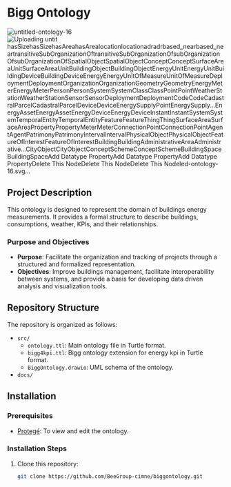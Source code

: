 # Bigg Ontology
![untitled-ontology-16](https://github.com/user-attachments/assets/44325818-300b-472d-bd1c-9f91e3df1aea)
![Uploading untit<!-- Created with WebVOWL (version 1.1.7), http://vowl.visualdataweb.org -->
<svg class="vowlGraph" width="1123.2" height="773" version="1.1" xmlns="http://www.w3.org/2000/svg"><g transform="translate(415.76735560536326,304.9454915136746)scale(0.27647862221500125)" style="opacity: 1;"><g class="linkContainer"><defs></defs><defs><marker id="marker0" viewBox="-14 -10 28 20" markerWidth="10" markerHeight="10" orient="auto"><path d="M0,0L -12,8L-12,-8L0,0" class="white" style="fill: rgb(255, 255, 255); stroke: rgb(0, 0, 0); stroke-width: 2; stroke-dasharray: 100;"></path></marker><marker id="marker10" viewBox="-14 -10 28 20" markerWidth="10" markerHeight="10" orient="auto"><path d="M0,0L -12,8L-12,-8L0,0" class="filled" style="fill: rgb(0, 0, 0); stroke: rgb(0, 0, 0); stroke-width: 2; stroke-dasharray: 100;"></path></marker><marker id="marker12" viewBox="-14 -10 28 20" markerWidth="10" markerHeight="10" orient="auto"><path d="M0,0L -12,8L-12,-8L0,0" class="filled" style="fill: rgb(0, 0, 0); stroke: rgb(0, 0, 0); stroke-width: 2; stroke-dasharray: 100;"></path></marker><marker id="marker19" viewBox="-14 -10 28 20" markerWidth="10" markerHeight="10" orient="auto"><path d="M0,0L -12,8L-12,-8L0,0" class="white" style="fill: rgb(255, 255, 255); stroke: rgb(0, 0, 0); stroke-width: 2; stroke-dasharray: 100;"></path></marker><marker id="marker21" viewBox="-14 -10 28 20" markerWidth="10" markerHeight="10" orient="auto"><path d="M0,0L -12,8L-12,-8L0,0" class="white" style="fill: rgb(255, 255, 255); stroke: rgb(0, 0, 0); stroke-width: 2; stroke-dasharray: 100;"></path></marker><marker id="marker26" viewBox="-14 -10 28 20" markerWidth="10" markerHeight="10" orient="auto"><path d="M0,0L -12,8L-12,-8L0,0" class="white" style="fill: rgb(255, 255, 255); stroke: rgb(0, 0, 0); stroke-width: 2; stroke-dasharray: 100;"></path></marker><marker id="marker35" viewBox="-14 -10 28 20" markerWidth="10" markerHeight="10" orient="auto"><path d="M0,0L -12,8L-12,-8L0,0" class="white" style="fill: rgb(255, 255, 255); stroke: rgb(0, 0, 0); stroke-width: 2; stroke-dasharray: 100;"></path></marker><marker id="marker36" viewBox="-14 -10 28 20" markerWidth="10" markerHeight="10" orient="auto"><path d="M0,0L -12,8L-12,-8L0,0" class="filled" style="fill: rgb(0, 0, 0); stroke: rgb(0, 0, 0); stroke-width: 2; stroke-dasharray: 100;"></path></marker><marker id="marker38" viewBox="-14 -10 28 20" markerWidth="10" markerHeight="10" orient="auto"><path d="M0,0L -12,8L-12,-8L0,0" class="white" style="fill: rgb(255, 255, 255); stroke: rgb(0, 0, 0); stroke-width: 2; stroke-dasharray: 100;"></path></marker><marker id="marker39" viewBox="-14 -10 28 20" markerWidth="10" markerHeight="10" orient="auto"><path d="M0,0L -12,8L-12,-8L0,0" class="white" style="fill: rgb(255, 255, 255); stroke: rgb(0, 0, 0); stroke-width: 2; stroke-dasharray: 100;"></path></marker><marker id="marker43" viewBox="-14 -10 28 20" markerWidth="10" markerHeight="10" orient="auto"><path d="M0,0L -12,8L-12,-8L0,0" class="white" style="fill: rgb(255, 255, 255); stroke: rgb(0, 0, 0); stroke-width: 2; stroke-dasharray: 100;"></path></marker><marker id="marker47" viewBox="-14 -10 28 20" markerWidth="10" markerHeight="10" orient="auto"><path d="M0,0L -12,8L-12,-8L0,0" class="white" style="fill: rgb(255, 255, 255); stroke: rgb(0, 0, 0); stroke-width: 2; stroke-dasharray: 100;"></path></marker><marker id="marker49" viewBox="-14 -10 28 20" markerWidth="10" markerHeight="10" orient="auto"><path d="M0,0L -12,8L-12,-8L0,0" class="white" style="fill: rgb(255, 255, 255); stroke: rgb(0, 0, 0); stroke-width: 2; stroke-dasharray: 100;"></path></marker><marker id="marker50" viewBox="-14 -10 28 20" markerWidth="10" markerHeight="10" orient="auto"><path d="M0,0L -12,8L-12,-8L0,0" class="white" style="fill: rgb(255, 255, 255); stroke: rgb(0, 0, 0); stroke-width: 2; stroke-dasharray: 100;"></path></marker><marker id="marker51" viewBox="-14 -10 28 20" markerWidth="10" markerHeight="10" orient="auto"><path d="M0,0L -12,8L-12,-8L0,0" class="filled" style="fill: rgb(0, 0, 0); stroke: rgb(0, 0, 0); stroke-width: 2; stroke-dasharray: 100;"></path></marker><marker id="marker55" viewBox="-14 -10 28 20" markerWidth="10" markerHeight="10" orient="auto"><path d="M0,0L -12,8L-12,-8L0,0" class="filled" style="fill: rgb(0, 0, 0); stroke: rgb(0, 0, 0); stroke-width: 2; stroke-dasharray: 100;"></path></marker><marker id="marker52" viewBox="-14 -10 28 20" markerWidth="10" markerHeight="10" orient="auto"><path d="M0,0L -12,8L-12,-8L0,0" class="filled" style="fill: rgb(0, 0, 0); stroke: rgb(0, 0, 0); stroke-width: 2; stroke-dasharray: 100;"></path></marker><marker id="marker59" viewBox="-14 -10 28 20" markerWidth="10" markerHeight="10" orient="auto"><path d="M0,0L -12,8L-12,-8L0,0" class="white" style="fill: rgb(255, 255, 255); stroke: rgb(0, 0, 0); stroke-width: 2; stroke-dasharray: 100;"></path></marker><marker id="marker60" viewBox="-14 -10 28 20" markerWidth="10" markerHeight="10" orient="auto"><path d="M0,0L -12,8L-12,-8L0,0" class="white" style="fill: rgb(255, 255, 255); stroke: rgb(0, 0, 0); stroke-width: 2; stroke-dasharray: 100;"></path></marker><marker id="marker61" viewBox="-14 -10 28 20" markerWidth="10" markerHeight="10" orient="auto"><path d="M0,0L -12,8L-12,-8L0,0" class="white" style="fill: rgb(255, 255, 255); stroke: rgb(0, 0, 0); stroke-width: 2; stroke-dasharray: 100;"></path></marker><marker id="marker62" viewBox="-14 -10 28 20" markerWidth="10" markerHeight="10" orient="auto"><path d="M0,0L -12,8L-12,-8L0,0" class="white" style="fill: rgb(255, 255, 255); stroke: rgb(0, 0, 0); stroke-width: 2; stroke-dasharray: 100;"></path></marker><marker id="marker63" viewBox="-14 -10 28 20" markerWidth="10" markerHeight="10" orient="auto"><path d="M0,0L -12,8L-12,-8L0,0" class="white" style="fill: rgb(255, 255, 255); stroke: rgb(0, 0, 0); stroke-width: 2; stroke-dasharray: 100;"></path></marker><marker id="marker66" viewBox="-14 -10 28 20" markerWidth="10" markerHeight="10" orient="auto"><path d="M0,0L -12,8L-12,-8L0,0" class="white" style="fill: rgb(255, 255, 255); stroke: rgb(0, 0, 0); stroke-width: 2; stroke-dasharray: 100;"></path></marker><marker id="marker67" viewBox="-14 -10 28 20" markerWidth="10" markerHeight="10" orient="auto"><path d="M0,0L -12,8L-12,-8L0,0" class="white" style="fill: rgb(255, 255, 255); stroke: rgb(0, 0, 0); stroke-width: 2; stroke-dasharray: 100;"></path></marker><marker id="marker68" viewBox="-14 -10 28 20" markerWidth="10" markerHeight="10" orient="auto"><path d="M0,0L -12,8L-12,-8L0,0" class="white" style="fill: rgb(255, 255, 255); stroke: rgb(0, 0, 0); stroke-width: 2; stroke-dasharray: 100;"></path></marker><marker id="marker69" viewBox="-14 -10 28 20" markerWidth="10" markerHeight="10" orient="auto"><path d="M0,0L -12,8L-12,-8L0,0" class="white" style="fill: rgb(255, 255, 255); stroke: rgb(0, 0, 0); stroke-width: 2; stroke-dasharray: 100;"></path></marker><marker id="marker70" viewBox="-14 -10 28 20" markerWidth="10" markerHeight="10" orient="auto"><path d="M0,0L -12,8L-12,-8L0,0" class="white" style="fill: rgb(255, 255, 255); stroke: rgb(0, 0, 0); stroke-width: 2; stroke-dasharray: 100;"></path></marker><marker id="marker71" viewBox="-14 -10 28 20" markerWidth="10" markerHeight="10" orient="auto"><path d="M0,0L -12,8L-12,-8L0,0" class="white" style="fill: rgb(255, 255, 255); stroke: rgb(0, 0, 0); stroke-width: 2; stroke-dasharray: 100;"></path></marker><marker id="marker72" viewBox="-14 -10 28 20" markerWidth="10" markerHeight="10" orient="auto"><path d="M0,0L -12,8L-12,-8L0,0" class="white" style="fill: rgb(255, 255, 255); stroke: rgb(0, 0, 0); stroke-width: 2; stroke-dasharray: 100;"></path></marker><marker id="marker73" viewBox="-14 -10 28 20" markerWidth="10" markerHeight="10" orient="auto"><path d="M0,0L -12,8L-12,-8L0,0" class="white" style="fill: rgb(255, 255, 255); stroke: rgb(0, 0, 0); stroke-width: 2; stroke-dasharray: 100;"></path></marker><marker id="marker74" viewBox="-14 -10 28 20" markerWidth="10" markerHeight="10" orient="auto"><path d="M0,0L -12,8L-12,-8L0,0" class="white" style="fill: rgb(255, 255, 255); stroke: rgb(0, 0, 0); stroke-width: 2; stroke-dasharray: 100;"></path></marker><marker id="marker75" viewBox="-14 -10 28 20" markerWidth="10" markerHeight="10" orient="auto"><path d="M0,0L -12,8L-12,-8L0,0" class="white" style="fill: rgb(255, 255, 255); stroke: rgb(0, 0, 0); stroke-width: 2; stroke-dasharray: 100;"></path></marker><marker id="marker77" viewBox="-14 -10 28 20" markerWidth="10" markerHeight="10" orient="auto"><path d="M0,0L -12,8L-12,-8L0,0" class="white" style="fill: rgb(255, 255, 255); stroke: rgb(0, 0, 0); stroke-width: 2; stroke-dasharray: 100;"></path></marker><marker id="marker78" viewBox="-14 -10 28 20" markerWidth="10" markerHeight="10" orient="auto"><path d="M0,0L -12,8L-12,-8L0,0" class="white" style="fill: rgb(255, 255, 255); stroke: rgb(0, 0, 0); stroke-width: 2; stroke-dasharray: 100;"></path></marker><marker id="marker79" viewBox="-14 -10 28 20" markerWidth="10" markerHeight="10" orient="auto"><path d="M0,0L -12,8L-12,-8L0,0" class="white" style="fill: rgb(255, 255, 255); stroke: rgb(0, 0, 0); stroke-width: 2; stroke-dasharray: 100;"></path></marker><marker id="marker37" viewBox="-14 -10 28 20" markerWidth="10" markerHeight="10" orient="auto"><path d="M0,0L -12,8L-12,-8L0,0" class="filled" style="fill: rgb(0, 0, 0); stroke: rgb(0, 0, 0); stroke-width: 2; stroke-dasharray: 100;"></path></marker><marker id="marker80" viewBox="-14 -10 28 20" markerWidth="10" markerHeight="10" orient="auto"><path d="M0,0L -12,8L-12,-8L0,0" class="white" style="fill: rgb(255, 255, 255); stroke: rgb(0, 0, 0); stroke-width: 2; stroke-dasharray: 100;"></path></marker><marker id="marker81" viewBox="-14 -10 28 20" markerWidth="10" markerHeight="10" orient="auto"><path d="M0,0L -12,8L-12,-8L0,0" class="white" style="fill: rgb(255, 255, 255); stroke: rgb(0, 0, 0); stroke-width: 2; stroke-dasharray: 100;"></path></marker><marker id="marker83" viewBox="-14 -10 28 20" markerWidth="10" markerHeight="10" orient="auto"><path d="M0,0L -12,8L-12,-8L0,0" class="white" style="fill: rgb(255, 255, 255); stroke: rgb(0, 0, 0); stroke-width: 2; stroke-dasharray: 100;"></path></marker><marker id="marker84" viewBox="-14 -10 28 20" markerWidth="10" markerHeight="10" orient="auto"><path d="M0,0L -12,8L-12,-8L0,0" class="white" style="fill: rgb(255, 255, 255); stroke: rgb(0, 0, 0); stroke-width: 2; stroke-dasharray: 100;"></path></marker><marker id="marker85" viewBox="-14 -10 28 20" markerWidth="10" markerHeight="10" orient="auto"><path d="M0,0L -12,8L-12,-8L0,0" class="white" style="fill: rgb(255, 255, 255); stroke: rgb(0, 0, 0); stroke-width: 2; stroke-dasharray: 100;"></path></marker><marker id="marker86" viewBox="-14 -10 28 20" markerWidth="10" markerHeight="10" orient="auto"><path d="M0,0L -12,8L-12,-8L0,0" class="white" style="fill: rgb(255, 255, 255); stroke: rgb(0, 0, 0); stroke-width: 2; stroke-dasharray: 100;"></path></marker><marker id="marker87" viewBox="-14 -10 28 20" markerWidth="10" markerHeight="10" orient="auto"><path d="M0,0L -12,8L-12,-8L0,0" class="white" style="fill: rgb(255, 255, 255); stroke: rgb(0, 0, 0); stroke-width: 2; stroke-dasharray: 100;"></path></marker><marker id="marker88" viewBox="-14 -10 28 20" markerWidth="10" markerHeight="10" orient="auto"><path d="M0,0L -12,8L-12,-8L0,0" class="white" style="fill: rgb(255, 255, 255); stroke: rgb(0, 0, 0); stroke-width: 2; stroke-dasharray: 100;"></path></marker><marker id="marker89" viewBox="-14 -10 28 20" markerWidth="10" markerHeight="10" orient="auto"><path d="M0,0L -12,8L-12,-8L0,0" class="white" style="fill: rgb(255, 255, 255); stroke: rgb(0, 0, 0); stroke-width: 2; stroke-dasharray: 100;"></path></marker><marker id="marker90" viewBox="-14 -10 28 20" markerWidth="10" markerHeight="10" orient="auto"><path d="M0,0L -12,8L-12,-8L0,0" class="white" style="fill: rgb(255, 255, 255); stroke: rgb(0, 0, 0); stroke-width: 2; stroke-dasharray: 100;"></path></marker><marker id="marker91" viewBox="-14 -10 28 20" markerWidth="10" markerHeight="10" orient="auto"><path d="M0,0L -12,8L-12,-8L0,0" class="white" style="fill: rgb(255, 255, 255); stroke: rgb(0, 0, 0); stroke-width: 2; stroke-dasharray: 100;"></path></marker></defs><g class="link" marker-end="url(#marker0)"><path class="link-path node1 node2 dotted" d="M129.95638923255163,665.7927970677263Q147.04848701715466,561.232743250811,151.3215114633054,535.0927297965823Q155.59453590945614,508.9527163423535,172.68663369405914,404.3926625254383" style="fill: none; stroke: rgb(0, 0, 0); stroke-width: 2; stroke-dasharray: 3;"></path></g><g class="link" marker-end="url(#marker10)"><path class="link-path node11 normal" d="M-10.332135795439555,1541.0973322607888Q39.07897554147612,1660.7986221445958,25.94658338799919,1665.8069256022957Q12.81419123452226,1670.8152290599955,-30.03072402565495,1548.6097874473385" style="fill: none; stroke: rgb(0, 0, 0); stroke-width: 2;"></path></g><g class="link" marker-end="url(#marker12)"><path class="link-path node11 normal" d="M-0.22409527572197518,1520.0429663872787Q120.21000952826432,1568.1060939811018,114.6486300622379,1581.013994105908Q109.08725059621148,1593.9218942307143,-8.5661644747616,1539.404816574488" style="fill: none; stroke: rgb(0, 0, 0); stroke-width: 2;"></path></g><g class="link" marker-end="url(#marker19)"><path class="link-path node20 node2 dotted" d="M-77.72578609861746,195.82602736565138Q8.328571747577161,248.4736525477276,29.84216120912582,261.63555884324666Q51.35575067067448,274.7974651387657,137.41010851686912,327.44509032084187" style="fill: none; stroke: rgb(0, 0, 0); stroke-width: 2; stroke-dasharray: 3;"></path></g><g class="link" marker-end="url(#marker21)"><path class="link-path node22 node23 dotted" d="M1629.2939306462426,1016.2662562480646Q1537.8296209308241,957.286279144176,1514.9635435019695,942.5412848682038Q1492.097466073115,927.7962905922316,1400.6331563576962,868.816313488343" style="fill: none; stroke: rgb(0, 0, 0); stroke-width: 2; stroke-dasharray: 3;"></path></g><g class="link" marker-end="url(#marker26)"><path class="link-path node27 node28 dotted" d="M634.2618957539081,281.3909346730058Q705.1848668175675,190.62383944061497,722.9156095834824,167.93206563251726Q740.6463523493973,145.24029182441956,811.5693234130567,54.47319659202874" style="fill: none; stroke: rgb(0, 0, 0); stroke-width: 2; stroke-dasharray: 3;"></path></g><g class="link" marker-end="url(#marker35)"><path class="link-path node22 node6 dotted" d="M1638.8367743932615,1005.2931875830674Q1575.0876639491432,931.4162291340102,1559.1503863381138,912.946989521746Q1543.2131087270843,894.4777499094818,1479.463998282966,820.6007914604247" style="fill: none; stroke: rgb(0, 0, 0); stroke-width: 2; stroke-dasharray: 3;"></path></g><g class="link" marker-end="url(#marker38)"><path class="link-path node29 node23 dotted" d="M1108.0167567220185,1038.2132150483187Q1191.902814432491,972.0341771656732,1212.874328860109,955.4894176950118Q1233.8458432877271,938.9446582243503,1317.7319009981995,872.7656203417046" style="fill: none; stroke: rgb(0, 0, 0); stroke-width: 2; stroke-dasharray: 3;"></path></g><g class="link" marker-end="url(#marker39)"><path class="link-path node40 node23 dotted" d="M1269.64784613499,506.6702297681851Q1299.7004795359396,620.7462166004549,1307.213637886177,649.2652133085223Q1314.7267962364142,677.7842100165898,1344.7794296373636,791.8601968488595" style="fill: none; stroke: rgb(0, 0, 0); stroke-width: 2; stroke-dasharray: 3;"></path></g><g class="link" marker-end="url(#marker43)"><path class="link-path node44 node45 dotted" d="M520.8757628544716,-563.4280138200074Q431.1111268671953,-536.7825939671618,408.66996787037624,-530.1212390039503Q386.22880887355717,-523.4598840407389,296.46417288628083,-496.8144641878933" style="fill: none; stroke: rgb(0, 0, 0); stroke-width: 2; stroke-dasharray: 3;"></path></g><g class="link" marker-end="url(#marker47)"><path class="link-path node48 node7 dotted" d="M1870.1257466274983,-38.076195345387916Q1887.2575672688222,57.47196916837652,1891.540522429153,81.35901029681763Q1895.823477589484,105.24605142525874,1912.9552982308078,200.79421593902316" style="fill: none; stroke: rgb(0, 0, 0); stroke-width: 2; stroke-dasharray: 3;"></path></g><g class="link" marker-end="url(#marker49)"><path class="link-path node29 node6 dotted" d="M1108.560238130528,1038.9145732093803Q1227.3609849831084,948.4990125207192,1257.0611716962535,925.895122348554Q1286.7613584093986,903.2912321763887,1405.562105261979,812.8756714877277" style="fill: none; stroke: rgb(0, 0, 0); stroke-width: 2; stroke-dasharray: 3;"></path></g><g class="link" marker-end="url(#marker50)"><path class="link-path node40 node6 dotted" d="M1282.3649561788513,501.3986003565538Q1337.5933758136273,596.0164544409624,1351.4004807223212,619.6709179620646Q1365.207585631015,643.3253814831667,1420.436005265791,737.9432355675752" style="fill: none; stroke: rgb(0, 0, 0); stroke-width: 2; stroke-dasharray: 3;"></path></g><g class="link" marker-end="url(#marker51)"><path class="link-path node11 normal" d="M-36.19152769561042,1489.2166725687377Q-19.438559739548275,1361.429929574119,-5.55780731259376,1363.6361796185852Q8.322945114360756,1365.8424296630515,-15.370399055178643,1492.5260476354372" style="fill: none; stroke: rgb(0, 0, 0); stroke-width: 2;"></path></g><g class="link" marker-end="url(#marker55)"><path class="link-path node11 normal" d="M-38.98796454707061,1547.2910986613567Q-114.49393991902006,1651.0038152193308,-125.62578339934106,1642.423320599162Q-136.75762687966204,1633.8428259789932,-55.685729767552104,1534.4203567311035" style="fill: none; stroke: rgb(0, 0, 0); stroke-width: 2;"></path></g><g class="link" marker-end="url(#marker52)"><path class="link-path node11 normal" d="M-58.75706663990991,1527.7707144321848Q-188.1897662716187,1524.9759938629286,-187.50509500006982,1510.9376872539735Q-186.82042372852092,1496.8993806450185,-57.730059732586554,1506.7132545187524" style="fill: none; stroke: rgb(0, 0, 0); stroke-width: 2;"></path></g><g class="link" marker-end="url(#marker59)"><path class="link-path node46 node25 dotted" d="M1167.4918907529968,-563.2609891047863Q1075.902513803753,-584.1556732178796,1053.005169566442,-589.3793442461529Q1030.107825329131,-594.6030152744262,938.5184483798868,-615.4976993875194" style="fill: none; stroke: rgb(0, 0, 0); stroke-width: 2; stroke-dasharray: 3;"></path></g><g class="link" marker-end="url(#marker60)"><path class="link-path node24 node25 dotted" d="M987.1693843755462,-898.809215885212Q954.7589103128843,-809.2056036636742,946.6562917972187,-786.8047006082897Q938.5536732815532,-764.4037975529053,906.1431992188913,-674.8001853313674" style="fill: none; stroke: rgb(0, 0, 0); stroke-width: 2; stroke-dasharray: 3;"></path></g><g class="link" marker-end="url(#marker61)"><path class="link-path node58 node57 dotted" d="M1518.2492198606446,-639.1190290911372Q1547.3612539190617,-550.2112153965171,1554.6392624336659,-527.9842619728621Q1561.91727094827,-505.7573085492071,1591.029305006687,-416.849494854587" style="fill: none; stroke: rgb(0, 0, 0); stroke-width: 2; stroke-dasharray: 3;"></path></g><g class="link" marker-end="url(#marker62)"><path class="link-path node27 node30 dotted" d="M619.7670386730605,369.69414664059485Q665.4596790194643,499.74004157035336,676.8828391060651,532.251515302793Q688.305999192666,564.7629890352326,733.9986395390698,694.8088839649911" style="fill: none; stroke: rgb(0, 0, 0); stroke-width: 2; stroke-dasharray: 3;"></path></g><g class="link" marker-end="url(#marker63)"><path class="link-path node42 node41 dotted" d="M344.41996767408386,160.91978028899373Q377.818252459298,272.05001633509687,386.1678236556015,299.83257534662266Q394.51739485190507,327.61513435814845,427.9156796371191,438.7453704042515" style="fill: none; stroke: rgb(0, 0, 0); stroke-width: 2; stroke-dasharray: 3;"></path></g><g class="link" marker-end="url(#marker66)"><path class="link-path node54 node53 dotted" d="M-629.7526361405033,-282.3189981637182Q-542.7598926570055,-246.09707788967373,-521.011706786131,-237.0415978211626Q-499.2635209152565,-227.9861177526515,-412.2707774317586,-191.76419747860697" style="fill: none; stroke: rgb(0, 0, 0); stroke-width: 2; stroke-dasharray: 3;"></path></g><g class="link" marker-end="url(#marker67)"><path class="link-path node41 node30 dotted" d="M481.87286028089784,520.1172421388555Q573.7741711080502,596.2284869546911,596.7494988148383,615.25629815865Q619.7248265216264,634.2841093626089,711.6261373487787,710.3953541784444" style="fill: none; stroke: rgb(0, 0, 0); stroke-width: 2; stroke-dasharray: 3;"></path></g><g class="link" marker-end="url(#marker68)"><path class="link-path node32 node29 dotted" d="M1068.007037843557,1404.2003506582757Q1067.9968126357498,1290.840734899307,1067.994256333798,1262.5008309595648Q1067.991700031846,1234.1609270198226,1067.9814748240387,1120.801311260854" style="fill: none; stroke: rgb(0, 0, 0); stroke-width: 2; stroke-dasharray: 3;"></path></g><g class="link" marker-end="url(#marker69)"><path class="link-path node34 node29 dotted" d="M1248.5427674524738,1343.1119540608352Q1187.5614362670126,1250.8085486707396,1172.3161034706472,1227.7326973232157Q1157.070770674282,1204.6568459756918,1096.0894394888205,1112.353440585596" style="fill: none; stroke: rgb(0, 0, 0); stroke-width: 2; stroke-dasharray: 3;"></path></g><g class="link" marker-end="url(#marker70)"><path class="link-path node33 node29 dotted" d="M786.9889069628238,1244.515746893313Q882.0599517132671,1185.401885002272,905.8277129008779,1170.6234195295115Q929.5954740884888,1155.844954056751,1024.6665188389322,1096.7310921657097" style="fill: none; stroke: rgb(0, 0, 0); stroke-width: 2; stroke-dasharray: 3;"></path></g><g class="link" marker-end="url(#marker71)"><path class="link-path node7 node5 dotted" d="M1900.8161735390727,297.4060071874766Q1858.7619635981696,389.7353593755514,1848.2484111129438,412.8176974225702Q1837.734858627718,435.90003546958894,1795.680648686815,528.2293876576639" style="fill: none; stroke: rgb(0, 0, 0); stroke-width: 2; stroke-dasharray: 3;"></path></g><g class="link" marker-end="url(#marker72)"><path class="link-path node9 node8 dotted" d="M554.1983296002809,-1002.0942830666966Q460.3888864858094,-996.2690528297362,436.93652570719155,-994.8127452704962Q413.4841649285737,-993.3564377112561,319.6747218141023,-987.5312074742959" style="fill: none; stroke: rgb(0, 0, 0); stroke-width: 2; stroke-dasharray: 3;"></path></g><g class="link" marker-end="url(#marker73)"><path class="link-path node14 node13 dotted" d="M-560.7596660010287,1110.5005818293862Q-515.9797311219131,1026.5955625095917,-504.78474740213426,1005.6193076796429Q-493.58976368235534,984.6430528496943,-448.8098288032398,900.7380335298996" style="fill: none; stroke: rgb(0, 0, 0); stroke-width: 2; stroke-dasharray: 3;"></path></g><g class="link" marker-end="url(#marker74)"><path class="link-path node15 node13 dotted" d="M-708.3662906141105,794.8580795932064Q-614.8840081558479,814.9301936326041,-591.5134375412823,819.9482221424535Q-568.1428669267167,824.9662506523028,-474.6605844684541,845.0383646917006" style="fill: none; stroke: rgb(0, 0, 0); stroke-width: 2; stroke-dasharray: 3;"></path></g><g class="link" marker-end="url(#marker75)"><path class="link-path node17 node16 dotted" d="M-359.12388344844317,-590.1693470661675Q-269.66958147333924,-557.3520209803482,-247.30600597956322,-549.1476894588934Q-224.94243048578724,-540.9433579374386,-135.48812851068328,-508.1260318516194" style="fill: none; stroke: rgb(0, 0, 0); stroke-width: 2; stroke-dasharray: 3;"></path></g><g class="link" marker-end="url(#marker77)"><path class="link-path node18 node16 dotted" d="M-57.80870513770669,-778.6601561713011Q-67.6297136062903,-683.7121638001282,-70.0849657234362,-659.975165707335Q-72.5402178405821,-636.2381676145418,-82.36122630916572,-541.2901752433689" style="fill: none; stroke: rgb(0, 0, 0); stroke-width: 2; stroke-dasharray: 3;"></path></g><g class="link" marker-end="url(#marker78)"><path class="link-path node30 node29 dotted" d="M786.4139944515676,779.5324954654329Q884.8354294052467,880.99712526177,909.4407881436665,906.3632827108542Q934.0461468820863,931.7294401599383,1032.4675818357653,1033.1940699562754" style="fill: none; stroke: rgb(0, 0, 0); stroke-width: 2; stroke-dasharray: 3;"></path></g><g class="link" marker-end="url(#marker79)"><path class="link-path node31 node29 dotted" d="M903.3382560508204,1363.949017082758Q959.2300693338973,1264.0912267904273,973.2030226546665,1239.1267792173446Q987.1759759754357,1214.162331644262,1043.0677892585127,1114.304541351931" style="fill: none; stroke: rgb(0, 0, 0); stroke-width: 2; stroke-dasharray: 3;"></path></g><g class="link" marker-end="url(#marker80)"><path class="link-path node6 node5 dotted" d="M1489.2689790479058,754.760953726214Q1586.1282802695475,693.6044510228128,1610.343105574958,678.3153253469625Q1634.5579308803683,663.0261996711122,1731.41723210201,601.869696967711" style="fill: none; stroke: rgb(0, 0, 0); stroke-width: 2; stroke-dasharray: 3;"></path></g><g class="link" marker-end="url(#marker81)"><path class="link-path node82 node4 dotted" d="M-852.3896211940717,269.1705326980749Q-776.1830597942717,325.473400529477,-757.1314194443218,339.5491174873275Q-738.0797790943718,353.62483444517807,-661.8732176945718,409.92770227658013" style="fill: none; stroke: rgb(0, 0, 0); stroke-width: 2; stroke-dasharray: 3;"></path></g><g class="link" marker-end="url(#marker83)"><path class="link-path node3 node4 dotted" d="M-556.2577637085923,159.4953238651093Q-577.521908233854,251.9100357391208,-582.8379443651694,275.01371370762365Q-588.1539804964848,298.11739167612654,-609.4181250217465,390.532103550138" style="fill: none; stroke: rgb(0, 0, 0); stroke-width: 2; stroke-dasharray: 3;"></path></g><g class="link" marker-end="url(#marker84)"><path class="link-path node40 node76 dotted" d="M1249.4247798596375,406.86808524224386Q1233.4885173829734,295.601142277731,1229.5044517638073,267.7844065366028Q1225.5203861446412,239.96767079547456,1209.584123667977,128.70072783096177" style="fill: none; stroke: rgb(0, 0, 0); stroke-width: 2; stroke-dasharray: 3;"></path></g><g class="link" marker-end="url(#marker85)"><path class="link-path node64 node65 dotted" d="M538.8827231402635,741.4032316687933Q653.0267171924049,676.7879340272187,681.5627157054403,660.6341096168251Q710.0987142184756,644.4802852064314,824.242708270617,579.8649875648568" style="fill: none; stroke: rgb(0, 0, 0); stroke-width: 2; stroke-dasharray: 3;"></path></g><g class="link" marker-end="url(#marker86)"><path class="link-path node64 node1 dotted" d="M443.96042924204244,759.6938118643725Q335.283814930696,744.9996094360406,308.1146613528594,741.3260588289577Q280.9455077750228,737.6525082218748,172.26889346367636,722.9583057935429" style="fill: none; stroke: rgb(0, 0, 0); stroke-width: 2; stroke-dasharray: 3;"></path></g><g class="link" marker-end="url(#marker87)"><path class="link-path node28 node76 dotted" d="M893.1819861174442,23.218365722243043Q996.765858672655,41.64457914072119,1022.6618268114577,46.25113249534073Q1048.5577949502604,50.85768584996026,1152.141667505471,69.2838992684384" style="fill: none; stroke: rgb(0, 0, 0); stroke-width: 2; stroke-dasharray: 3;"></path></g><g class="link" marker-end="url(#marker88)"><path class="link-path node42 node27 dotted" d="M370.2075298393518,143.1179179337384Q447.0824371253331,202.08581757936017,466.3011639468284,216.8277924907656Q485.5198907683237,231.56976740217104,562.3947980543049,290.53766704779275" style="fill: none; stroke: rgb(0, 0, 0); stroke-width: 2; stroke-dasharray: 3;"></path></g><g class="link" marker-end="url(#marker89)"><path class="link-path node65 node27 dotted" d="M830.2878128413051,521.10652962268Q754.6519102781493,454.74876129965236,735.7429346373603,438.15931921889546Q716.8339589965714,421.56987713813857,641.1980564334156,355.212108815111" style="fill: none; stroke: rgb(0, 0, 0); stroke-width: 2; stroke-dasharray: 3;"></path></g><g class="link" marker-end="url(#marker90)"><path class="link-path node65 node40 dotted" d="M918.0907318543955,542.3259205091343Q1033.7303005317026,513.3026898942007,1062.6401927010295,506.0468822404673Q1091.5500848703564,498.7910745867339,1207.1896535476635,469.76784397180035" style="fill: none; stroke: rgb(0, 0, 0); stroke-width: 2; stroke-dasharray: 3;"></path></g><g class="link" marker-end="url(#marker91)"><path class="link-path node2 node27 dotted" d="M231.76378267187926,350.1461252055886Q359.8628426549269,340.2846154553271,391.88760765068884,337.81923801776173Q423.91237264645076,335.35386058019634,552.0114326294984,325.4923508299349" style="fill: none; stroke: rgb(0, 0, 0); stroke-width: 2; stroke-dasharray: 3;"></path></g><g class="link" marker-end="url(#marker37)"><path class="link-path node11 normal" d="M-56.3770414583708,1503.9735548502435Q-142.70175667783772,1407.3592898374843,-131.9708342547058,1398.2823888715247Q-121.23991183157388,1389.2054879055652,-40.28065782367291,1490.3582034013043" style="fill: none; stroke: rgb(0, 0, 0); stroke-width: 2;"></path></g><g class="link" marker-end="url(#marker36)"><path class="link-path node11 normal" d="M-8.759328543852572,1497.6165863935837Q107.25504474354427,1442.5134732021543,112.93551628999006,1455.3694084153983Q118.61598783643585,1468.2253436286423,-0.23862122418388765,1516.9004892134499" style="fill: none; stroke: rgb(0, 0, 0); stroke-width: 2;"></path></g></g><g class="cardinalityContainer"></g><g class="labelContainer"><g class="labelGroup" transform="translate(25.94658338799919,1665.8069256022957)"><g class="label" id="10"><rect class="objectproperty property object" x="-31.5" y="-14" width="63" height="28" style="fill: rgb(170, 204, 255);"><title>hasSize</title></rect><text class="text" text-anchor="middle" style="fill: rgb(0, 0, 0); font-family: Helvetica, Arial, sans-serif; font-size: 12px; pointer-events: none;" y="-6.791720390319824px"><tspan class="text" x="0" dy="12px" style="font-family: Helvetica, Arial, sans-serif; font-size: 12px; pointer-events: none;">hasSize</tspan></text></g></g><g class="labelGroup" transform="translate(114.6486300622379,1581.013994105908)"><g class="label" id="12"><rect class="objectproperty property object" x="-32.5" y="-14" width="65" height="28" style="fill: rgb(170, 204, 255);"><title>hasArea</title></rect><text class="text" text-anchor="middle" style="fill: rgb(0, 0, 0); font-family: Helvetica, Arial, sans-serif; font-size: 12px; pointer-events: none;" y="-6.791720390319824px"><tspan class="text" x="0" dy="12px" style="font-family: Helvetica, Arial, sans-serif; font-size: 12px; pointer-events: none;">hasArea</tspan></text></g></g><g class="labelGroup" transform="translate(-5.55780731259376,1363.6361796185852)"><g class="label" id="51"><rect class="objectproperty property object" x="-30.5" y="-14" width="61" height="28" style="fill: rgb(170, 204, 255);"><title>location</title></rect><text class="text" text-anchor="middle" style="fill: rgb(0, 0, 0); font-family: Helvetica, Arial, sans-serif; font-size: 12px; pointer-events: none;" y="-6.791720390319824px"><tspan class="text" x="0" dy="12px" style="font-family: Helvetica, Arial, sans-serif; font-size: 12px; pointer-events: none;">location</tspan></text></g></g><g class="labelGroup" transform="translate(-125.62578339934106,1642.423320599162)"><g class="label" id="55"><rect class="objectproperty property object" x="-18.5" y="-14" width="37" height="28" style="fill: rgb(170, 204, 255);"><title>adr</title></rect><text class="text" text-anchor="middle" style="fill: rgb(0, 0, 0); font-family: Helvetica, Arial, sans-serif; font-size: 12px; pointer-events: none;" y="-6.791720390319824px"><tspan class="text" x="0" dy="12px" style="font-family: Helvetica, Arial, sans-serif; font-size: 12px; pointer-events: none;">adr</tspan></text></g></g><g class="labelGroup" transform="translate(-187.50509500006982,1510.9376872539735)"><g class="label" id="52"><rect class="objectproperty property object" x="-41.5" y="-14" width="83" height="28" style="fill: rgb(170, 204, 255);"><title>based_near</title></rect><text class="text" text-anchor="middle" style="fill: rgb(0, 0, 0); font-family: Helvetica, Arial, sans-serif; font-size: 12px; pointer-events: none;" y="-6.791720390319824px"><tspan class="text" x="0" dy="12px" style="font-family: Helvetica, Arial, sans-serif; font-size: 12px; pointer-events: none;">based_near</tspan></text></g></g><g class="labelGroup" transform="translate(-131.9708342547058,1398.2823888715247)"><g class="label" id="37"><rect class="objectproperty property object" x="-85" y="-14" width="170" height="28" style="fill: rgb(170, 204, 255);"><title>transitiveSubOrganizationOf</title></rect><text class="text" text-anchor="middle" style="fill: rgb(0, 0, 0); font-family: Helvetica, Arial, sans-serif; font-size: 12px; pointer-events: none;" y="-6.825064182281494px"><tspan class="text" x="0" dy="12px" style="font-family: Helvetica, Arial, sans-serif; font-size: 12px; pointer-events: none;">transitiveSubOrganizationOf</tspan></text></g></g><g class="labelGroup" transform="translate(112.93551628999006,1455.3694084153983)"><g class="label" id="36"><rect class="objectproperty property object" x="-60" y="-14" width="120" height="28" style="fill: rgb(170, 204, 255);"><title>subOrganizationOf</title></rect><text class="text" text-anchor="middle" style="fill: rgb(0, 0, 0); font-family: Helvetica, Arial, sans-serif; font-size: 12px; pointer-events: none;" y="-6.825064182281494px"><tspan class="text" x="0" dy="12px" style="font-family: Helvetica, Arial, sans-serif; font-size: 12px; pointer-events: none;">subOrganizationOf</tspan></text></g></g></g><g class="nodeContainer"><g class="node" id="5" transform="translate(1774.5407423047748,574.6417174651469)"><circle class="class" r="50" style="fill: rgb(170, 204, 255); stroke: rgb(0, 0, 0); stroke-width: 2;"><title>SpatialObject</title></circle><text class="text" text-anchor="middle" style="fill: rgb(0, 0, 0); font-family: Helvetica, Arial, sans-serif; font-size: 12px; pointer-events: none;" y="-6.791720390319824px"><tspan class="text" x="0" dy="12px" style="font-family: Helvetica, Arial, sans-serif; font-size: 12px; pointer-events: none;">SpatialObject</tspan></text></g><g class="node" id="8" transform="translate(268.77276547090236,-984.3703784003079)"><circle class="class" r="50" style="fill: rgb(170, 204, 255); stroke: rgb(0, 0, 0); stroke-width: 2;"><title>Concept</title></circle><text class="text" text-anchor="middle" style="fill: rgb(0, 0, 0); font-family: Helvetica, Arial, sans-serif; font-size: 12px; pointer-events: none;" y="-6.791720390319824px"><tspan class="text" x="0" dy="12px" style="font-family: Helvetica, Arial, sans-serif; font-size: 12px; pointer-events: none;">Concept</tspan></text></g><g class="node" id="24" transform="translate(1004.5166354476712,-946.7682909413539)"><circle class="class" r="50" style="fill: rgb(170, 204, 255); stroke: rgb(0, 0, 0); stroke-width: 2;"><title>SurfaceAreaUnit</title></circle><text class="text" text-anchor="middle" style="fill: rgb(0, 0, 0); font-family: Helvetica, Arial, sans-serif; font-size: 12px; pointer-events: none;" y="-6.791720390319824px"><tspan class="text" x="0" dy="12px" style="font-family: Helvetica, Arial, sans-serif; font-size: 12px; pointer-events: none;">SurfaceAreaUnit</tspan></text></g><g class="node" id="41" transform="translate(442.5942958897092,487.5873423639216)"><circle class="class" r="50" style="fill: rgb(170, 204, 255); stroke: rgb(0, 0, 0); stroke-width: 2;"><title>BuildingObject</title></circle><text class="text" text-anchor="middle" style="fill: rgb(0, 0, 0); font-family: Helvetica, Arial, sans-serif; font-size: 12px; pointer-events: none;" y="-6.825064182281494px"><tspan class="text" x="0" dy="12px" style="font-family: Helvetica, Arial, sans-serif; font-size: 12px; pointer-events: none;">BuildingObject</tspan></text></g><g class="node" id="46" transform="translate(1217.2143909861175,-551.9175782170803)"><circle class="class" r="50" style="fill: rgb(170, 204, 255); stroke: rgb(0, 0, 0); stroke-width: 2;"><title>EnergyUnit</title></circle><text class="text" text-anchor="middle" style="fill: rgb(0, 0, 0); font-family: Helvetica, Arial, sans-serif; font-size: 12px; pointer-events: none;" y="-6.825064182281494px"><tspan class="text" x="0" dy="12px" style="font-family: Helvetica, Arial, sans-serif; font-size: 12px; pointer-events: none;">EnergyUnit</tspan></text></g><g class="node" id="42" transform="translate(329.7413514214938,112.07780832932366)"><circle class="class" r="50" style="fill: rgb(170, 204, 255); stroke: rgb(0, 0, 0); stroke-width: 2;"><title>BuildingDevice</title></circle><text class="text" text-anchor="middle" style="fill: rgb(0, 0, 0); font-family: Helvetica, Arial, sans-serif; font-size: 12px; pointer-events: none;" y="-6.825064182281494px"><tspan class="text" x="0" dy="12px" style="font-family: Helvetica, Arial, sans-serif; font-size: 12px; pointer-events: none;">BuildingDevice</tspan></text></g><g class="node" id="15" transform="translate(-758.2298167741669,784.1515974965803)"><circle class="class" r="50" style="fill: rgb(170, 204, 255); stroke: rgb(0, 0, 0); stroke-width: 2;"><title>Energy</title></circle><text class="text" text-anchor="middle" style="fill: rgb(0, 0, 0); font-family: Helvetica, Arial, sans-serif; font-size: 12px; pointer-events: none;" y="-6.825064182281494px"><tspan class="text" x="0" dy="12px" style="font-family: Helvetica, Arial, sans-serif; font-size: 12px; pointer-events: none;">Energy</tspan></text></g><g class="node" id="25" transform="translate(888.7959481467662,-626.8411102752254)"><circle class="class" r="50" style="fill: rgb(170, 204, 255); stroke: rgb(0, 0, 0); stroke-width: 2;"><title>UnitOfMeasure</title></circle><text class="text" text-anchor="middle" style="fill: rgb(0, 0, 0); font-family: Helvetica, Arial, sans-serif; font-size: 12px; pointer-events: none;" y="-6.791720390319824px"><tspan class="text" x="0" dy="12px" style="font-family: Helvetica, Arial, sans-serif; font-size: 12px; pointer-events: none;">UnitOfMeasure</tspan></text></g><g class="node" id="57" transform="translate(1606.899649225386,-368.3816480447687)"><circle class="class" r="50" style="fill: rgb(170, 204, 255); stroke: rgb(0, 0, 0); stroke-width: 2;"><title>Deployment</title></circle><text class="text" text-anchor="middle" style="fill: rgb(0, 0, 0); font-family: Helvetica, Arial, sans-serif; font-size: 12px; pointer-events: none;" y="-6.791720390319824px"><tspan class="text" x="0" dy="12px" style="font-family: Helvetica, Arial, sans-serif; font-size: 12px; pointer-events: none;">Deployment</tspan></text></g><g class="node" id="17" transform="translate(-407.00356205097387,-607.7345506493419)"><circle class="class" r="50" style="fill: rgb(170, 204, 255); stroke: rgb(0, 0, 0); stroke-width: 2;"><title>Organization</title></circle><text class="text" text-anchor="middle" style="fill: rgb(0, 0, 0); font-family: Helvetica, Arial, sans-serif; font-size: 12px; pointer-events: none;" y="-6.825064182281494px"><tspan class="text" x="0" dy="12px" style="font-family: Helvetica, Arial, sans-serif; font-size: 12px; pointer-events: none;">Organization</tspan></text></g><g class="node" id="7" transform="translate(1921.9560799211129,250.99367737999353)"><circle class="class" r="50" style="fill: rgb(170, 204, 255); stroke: rgb(0, 0, 0); stroke-width: 2;"><title>Geometry</title></circle><text class="text" text-anchor="middle" style="fill: rgb(0, 0, 0); font-family: Helvetica, Arial, sans-serif; font-size: 12px; pointer-events: none;" y="-6.791720390319824px"><tspan class="text" x="0" dy="12px" style="font-family: Helvetica, Arial, sans-serif; font-size: 12px; pointer-events: none;">Geometry</tspan></text></g><g class="node" id="64" transform="translate(494.5005386083227,766.5273574480668)"><circle class="class" r="50" style="fill: rgb(170, 204, 255); stroke: rgb(0, 0, 0); stroke-width: 2;"><title>EnergyMeter</title></circle><text class="text" text-anchor="middle" style="fill: rgb(0, 0, 0); font-family: Helvetica, Arial, sans-serif; font-size: 12px; pointer-events: none;" y="-6.825064182281494px"><tspan class="text" x="0" dy="12px" style="font-family: Helvetica, Arial, sans-serif; font-size: 12px; pointer-events: none;">EnergyMeter</tspan></text></g><g class="node" id="18" transform="translate(-52.5614815387198,-829.3895031462251)"><circle class="class" r="50" style="fill: rgb(170, 204, 255); stroke: rgb(0, 0, 0); stroke-width: 2;"><title>Person</title></circle><text class="text" text-anchor="middle" style="fill: rgb(0, 0, 0); font-family: Helvetica, Arial, sans-serif; font-size: 12px; pointer-events: none;" y="-6.791720390319824px"><tspan class="text" x="0" dy="12px" style="font-family: Helvetica, Arial, sans-serif; font-size: 12px; pointer-events: none;">Person</tspan></text></g><g class="node" id="28" transform="translate(842.9702426948019,14.286354612827036)"><circle class="class" r="50" style="fill: rgb(170, 204, 255); stroke: rgb(0, 0, 0); stroke-width: 2;"><title>System</title></circle><text class="text" text-anchor="middle" style="fill: rgb(0, 0, 0); font-family: Helvetica, Arial, sans-serif; font-size: 12px; pointer-events: none;" y="-6.791720390319824px"><tspan class="text" x="0" dy="12px" style="font-family: Helvetica, Arial, sans-serif; font-size: 12px; pointer-events: none;">System</tspan></text></g><g class="node" id="54" transform="translate(-676.8343722729328,-301.9228274518009)"><circle class="class" r="50" style="fill: rgb(170, 204, 255); stroke: rgb(0, 0, 0); stroke-width: 2;"><title>Class</title></circle><text class="text" text-anchor="middle" style="fill: rgb(0, 0, 0); font-family: Helvetica, Arial, sans-serif; font-size: 12px; pointer-events: none;" y="-6.791720390319824px"><tspan class="text" x="0" dy="12px" style="font-family: Helvetica, Arial, sans-serif; font-size: 12px; pointer-events: none;">Class</tspan></text></g><g class="node" id="48" transform="translate(1861.1249649371932,-88.27565678635827)"><circle class="class" r="50" style="fill: rgb(170, 204, 255); stroke: rgb(0, 0, 0); stroke-width: 2;"><title>Point</title></circle><text class="text" text-anchor="middle" style="fill: rgb(0, 0, 0); font-family: Helvetica, Arial, sans-serif; font-size: 12px; pointer-events: none;" y="-6.791720390319824px"><tspan class="text" x="0" dy="12px" style="font-family: Helvetica, Arial, sans-serif; font-size: 12px; pointer-events: none;">Point</tspan></text></g><g class="node" id="20" transform="translate(-121.22991641096303,169.21041830317728)"><circle class="class" r="50" style="fill: rgb(170, 204, 255); stroke: rgb(0, 0, 0); stroke-width: 2;"><title>WeatherStation</title></circle><text class="text" text-anchor="middle" style="fill: rgb(0, 0, 0); font-family: Helvetica, Arial, sans-serif; font-size: 12px; pointer-events: none;" y="-6.791720390319824px"><tspan class="text" x="0" dy="12px" style="font-family: Helvetica, Arial, sans-serif; font-size: 12px; pointer-events: none;">WeatherStation</tspan></text></g><g class="node" id="2" transform="translate(180.91423882921467,354.060699383316)"><circle class="class" r="50" style="fill: rgb(170, 204, 255); stroke: rgb(0, 0, 0); stroke-width: 2;"><title>Sensor</title></circle><text class="text" text-anchor="middle" style="fill: rgb(0, 0, 0); font-family: Helvetica, Arial, sans-serif; font-size: 12px; pointer-events: none;" y="-6.791720390319824px"><tspan class="text" x="0" dy="12px" style="font-family: Helvetica, Arial, sans-serif; font-size: 12px; pointer-events: none;">Sensor</tspan></text></g><g class="node" id="58" transform="translate(1502.3788756419458,-687.5868759009555)"><circle class="class" r="50" style="fill: rgb(170, 204, 255); stroke: rgb(0, 0, 0); stroke-width: 2;"><title>Deployment</title></circle><text class="text" text-anchor="middle" style="fill: rgb(0, 0, 0); font-family: Helvetica, Arial, sans-serif; font-size: 12px; pointer-events: none;" y="-6.791720390319824px"><tspan class="text" x="0" dy="12px" style="font-family: Helvetica, Arial, sans-serif; font-size: 12px; pointer-events: none;">Deployment</tspan></text></g><g class="node" id="9" transform="translate(605.1002859434808,-1005.2551121406846)"><circle class="class" r="50" style="fill: rgb(170, 204, 255); stroke: rgb(0, 0, 0); stroke-width: 2;"><title>Code</title></circle><text class="text" text-anchor="middle" style="fill: rgb(0, 0, 0); font-family: Helvetica, Arial, sans-serif; font-size: 12px; pointer-events: none;" y="-6.791720390319824px"><tspan class="text" x="0" dy="12px" style="font-family: Helvetica, Arial, sans-serif; font-size: 12px; pointer-events: none;">Code</tspan></text></g><g class="node" id="33" transform="translate(743.6785512543903,1271.4455275906928)"><circle class="class" r="50" style="fill: rgb(170, 204, 255); stroke: rgb(0, 0, 0); stroke-width: 2;"><title>CadastralParcel</title></circle><text class="text" text-anchor="middle" style="fill: rgb(0, 0, 0); font-family: Helvetica, Arial, sans-serif; font-size: 12px; pointer-events: none;" y="-6.791720390319824px"><tspan class="text" x="0" dy="12px" style="font-family: Helvetica, Arial, sans-serif; font-size: 12px; pointer-events: none;">CadastralParcel</tspan></text></g><g class="node" id="27" transform="translate(602.860976472163,321.5777766522075)"><circle class="class" r="50" style="fill: rgb(170, 204, 255); stroke: rgb(0, 0, 0); stroke-width: 2;"><title>Device</title></circle><text class="text" text-anchor="middle" style="fill: rgb(0, 0, 0); font-family: Helvetica, Arial, sans-serif; font-size: 12px; pointer-events: none;" y="-6.791720390319824px"><tspan class="text" x="0" dy="12px" style="font-family: Helvetica, Arial, sans-serif; font-size: 12px; pointer-events: none;">Device</tspan></text></g><g class="node" id="44" transform="translate(569.7672666336845,-577.9407963997616)"><circle class="class" r="50" style="fill: rgb(170, 204, 255); stroke: rgb(0, 0, 0); stroke-width: 2;"><title>EnergySupplyPoint</title></circle><text class="text" text-anchor="middle" style="fill: rgb(0, 0, 0); font-family: Helvetica, Arial, sans-serif; font-size: 12px; pointer-events: none;" y="-6.8250651359558105px"><tspan class="text" x="0" dy="12px" style="font-family: Helvetica, Arial, sans-serif; font-size: 12px; pointer-events: none;">EnergySupply...</tspan></text></g><g class="node" id="40" transform="translate(1256.6554925995013,457.3529026953512)"><circle class="class" r="50" style="fill: rgb(170, 204, 255); stroke: rgb(0, 0, 0); stroke-width: 2;"><title>EnergyAsset</title></circle><text class="text" text-anchor="middle" style="fill: rgb(0, 0, 0); font-family: Helvetica, Arial, sans-serif; font-size: 12px; pointer-events: none;" y="-6.825064182281494px"><tspan class="text" x="0" dy="12px" style="font-family: Helvetica, Arial, sans-serif; font-size: 12px; pointer-events: none;">EnergyAsset</tspan></text></g><g class="node" id="65" transform="translate(868.6248928025577,554.7408617855834)"><circle class="class" r="50" style="fill: rgb(170, 204, 255); stroke: rgb(0, 0, 0); stroke-width: 2;"><title>EnergyDevice</title></circle><text class="text" text-anchor="middle" style="fill: rgb(0, 0, 0); font-family: Helvetica, Arial, sans-serif; font-size: 12px; pointer-events: none;" y="-6.825064182281494px"><tspan class="text" x="0" dy="12px" style="font-family: Helvetica, Arial, sans-serif; font-size: 12px; pointer-events: none;">EnergyDevice</tspan></text></g><g class="node" id="82" transform="translate(-893.408706679138,238.8648463344761)"><circle class="class" r="50" style="fill: rgb(170, 204, 255); stroke: rgb(0, 0, 0); stroke-width: 2;"><title>Instant</title></circle><text class="text" text-anchor="middle" style="fill: rgb(0, 0, 0); font-family: Helvetica, Arial, sans-serif; font-size: 12px; pointer-events: none;" y="-6.791720390319824px"><tspan class="text" x="0" dy="12px" style="font-family: Helvetica, Arial, sans-serif; font-size: 12px; pointer-events: none;">Instant</tspan></text></g><g class="node" id="76" transform="translate(1202.3534109281134,78.21591037785441)"><circle class="class" r="50" style="fill: rgb(170, 204, 255); stroke: rgb(0, 0, 0); stroke-width: 2;"><title>System</title></circle><text class="text" text-anchor="middle" style="fill: rgb(0, 0, 0); font-family: Helvetica, Arial, sans-serif; font-size: 12px; pointer-events: none;" y="-6.791720390319824px"><tspan class="text" x="0" dy="12px" style="font-family: Helvetica, Arial, sans-serif; font-size: 12px; pointer-events: none;">System</tspan></text></g><g class="node" id="4" transform="translate(-620.8541322095055,440.23338864017893)"><circle class="class" r="50" style="fill: rgb(170, 204, 255); stroke: rgb(0, 0, 0); stroke-width: 2;"><title>TemporalEntity</title></circle><text class="text" text-anchor="middle" style="fill: rgb(0, 0, 0); font-family: Helvetica, Arial, sans-serif; font-size: 12px; pointer-events: none;" y="-6.791720390319824px"><tspan class="text" x="0" dy="12px" style="font-family: Helvetica, Arial, sans-serif; font-size: 12px; pointer-events: none;">TemporalEntity</tspan></text></g><g class="node" id="6" transform="translate(1446.145468845141,781.9889332287779)"><circle class="class" r="50" style="fill: rgb(170, 204, 255); stroke: rgb(0, 0, 0); stroke-width: 2;"><title>Feature</title></circle><text class="text" text-anchor="middle" style="fill: rgb(0, 0, 0); font-family: Helvetica, Arial, sans-serif; font-size: 12px; pointer-events: none;" y="-6.791720390319824px"><tspan class="text" x="0" dy="12px" style="font-family: Helvetica, Arial, sans-serif; font-size: 12px; pointer-events: none;">Feature</tspan></text></g><g class="node" id="11" transform="translate(-30.189862541079272,1518.6102095347594)"><circle class="class white dashed" r="30" style="fill: rgb(255, 255, 255); stroke: rgb(0, 0, 0); stroke-width: 2; stroke-dasharray: 8;"><title>Thing</title></circle><text class="text" text-anchor="middle" style="fill: rgb(0, 0, 0); font-family: Helvetica, Arial, sans-serif; font-size: 12px; pointer-events: none;" y="-6.825064182281494px"><tspan class="text" x="0" dy="12px" style="font-family: Helvetica, Arial, sans-serif; font-size: 12px; pointer-events: none;">Thing</tspan></text></g><g class="node" id="14" transform="translate(-584.7724364958707,1155.493768570959)"><circle class="class" r="50" style="fill: rgb(170, 204, 255); stroke: rgb(0, 0, 0); stroke-width: 2;"><title>SurfaceArea</title></circle><text class="text" text-anchor="middle" style="fill: rgb(0, 0, 0); font-family: Helvetica, Arial, sans-serif; font-size: 12px; pointer-events: none;" y="-6.791720390319824px"><tspan class="text" x="0" dy="12px" style="font-family: Helvetica, Arial, sans-serif; font-size: 12px; pointer-events: none;">SurfaceArea</tspan></text></g><g class="node" id="13" transform="translate(-424.79705830839777,855.7448467883268)"><circle class="class" r="50" style="fill: rgb(170, 204, 255); stroke: rgb(0, 0, 0); stroke-width: 2;"><title>Property</title></circle><text class="text" text-anchor="middle" style="fill: rgb(0, 0, 0); font-family: Helvetica, Arial, sans-serif; font-size: 12px; pointer-events: none;" y="-6.791720390319824px"><tspan class="text" x="0" dy="12px" style="font-family: Helvetica, Arial, sans-serif; font-size: 12px; pointer-events: none;">Property</tspan></text></g><g class="node" id="1" transform="translate(121.7287840973961,716.1247602098485)"><circle class="class" r="50" style="fill: rgb(170, 204, 255); stroke: rgb(0, 0, 0); stroke-width: 2;"><title>Meter</title></circle><text class="text" text-anchor="middle" style="fill: rgb(0, 0, 0); font-family: Helvetica, Arial, sans-serif; font-size: 12px; pointer-events: none;" y="-6.791720390319824px"><tspan class="text" x="0" dy="12px" style="font-family: Helvetica, Arial, sans-serif; font-size: 12px; pointer-events: none;">Meter</tspan></text></g><g class="node" id="45" transform="translate(247.57266910706798,-482.3016816081392)"><circle class="class" r="50" style="fill: rgb(170, 204, 255); stroke: rgb(0, 0, 0); stroke-width: 2;"><title>ConnectionPoint</title></circle><text class="text" text-anchor="middle" style="fill: rgb(0, 0, 0); font-family: Helvetica, Arial, sans-serif; font-size: 12px; pointer-events: none;" y="-6.791720390319824px"><tspan class="text" x="0" dy="12px" style="font-family: Helvetica, Arial, sans-serif; font-size: 12px; pointer-events: none;">ConnectionPoint</tspan></text></g><g class="node" id="16" transform="translate(-87.60844990815261,-490.56082826844494)"><circle class="class" r="50" style="fill: rgb(170, 204, 255); stroke: rgb(0, 0, 0); stroke-width: 2;"><title>Agent</title></circle><text class="text" text-anchor="middle" style="fill: rgb(0, 0, 0); font-family: Helvetica, Arial, sans-serif; font-size: 12px; pointer-events: none;" y="-6.825064182281494px"><tspan class="text" x="0" dy="12px" style="font-family: Helvetica, Arial, sans-serif; font-size: 12px; pointer-events: none;">Agent</tspan></text></g><g class="node" id="34" transform="translate(1276.6553323939288,1385.6640831781012)"><circle class="class" r="50" style="fill: rgb(170, 204, 255); stroke: rgb(0, 0, 0); stroke-width: 2;"><title>Patrimony</title></circle><text class="text" text-anchor="middle" style="fill: rgb(0, 0, 0); font-family: Helvetica, Arial, sans-serif; font-size: 12px; pointer-events: none;" y="-6.791720390319824px"><tspan class="text" x="0" dy="12px" style="font-family: Helvetica, Arial, sans-serif; font-size: 12px; pointer-events: none;">Patrimony</tspan></text></g><g class="node" id="3" transform="translate(-544.8217565208333,109.79403877506834)"><circle class="class" r="50" style="fill: rgb(170, 204, 255); stroke: rgb(0, 0, 0); stroke-width: 2;"><title>Interval</title></circle><text class="text" text-anchor="middle" style="fill: rgb(0, 0, 0); font-family: Helvetica, Arial, sans-serif; font-size: 12px; pointer-events: none;" y="-6.791720390319824px"><tspan class="text" x="0" dy="12px" style="font-family: Helvetica, Arial, sans-serif; font-size: 12px; pointer-events: none;">Interval</tspan></text></g><g class="node" id="30" transform="translate(750.9047017399673,742.9252539533784)"><circle class="class" r="50" style="fill: rgb(170, 204, 255); stroke: rgb(0, 0, 0); stroke-width: 2;"><title>PhysicalObject</title></circle><text class="text" text-anchor="middle" style="fill: rgb(0, 0, 0); font-family: Helvetica, Arial, sans-serif; font-size: 12px; pointer-events: none;" y="-6.791720390319824px"><tspan class="text" x="0" dy="12px" style="font-family: Helvetica, Arial, sans-serif; font-size: 12px; pointer-events: none;">PhysicalObject</tspan></text></g><g class="node" id="23" transform="translate(1357.7717831728523,841.1775239216934)"><circle class="class" r="50" style="fill: rgb(170, 204, 255); stroke: rgb(0, 0, 0); stroke-width: 2;"><title>FeatureOfInterest</title></circle><text class="text" text-anchor="middle" style="fill: rgb(0, 0, 0); font-family: Helvetica, Arial, sans-serif; font-size: 12px; pointer-events: none;" y="-6.791720390319824px"><tspan class="text" x="0" dy="12px" style="font-family: Helvetica, Arial, sans-serif; font-size: 12px; pointer-events: none;">FeatureOfInterest</tspan></text></g><g class="node" id="32" transform="translate(1068.0116381202301,1455.2003504507998)"><circle class="class" r="50" style="fill: rgb(170, 204, 255); stroke: rgb(0, 0, 0); stroke-width: 2;"><title>Building</title></circle><text class="text" text-anchor="middle" style="fill: rgb(0, 0, 0); font-family: Helvetica, Arial, sans-serif; font-size: 12px; pointer-events: none;" y="-6.825064182281494px"><tspan class="text" x="0" dy="12px" style="font-family: Helvetica, Arial, sans-serif; font-size: 12px; pointer-events: none;">Building</tspan></text></g><g class="node" id="22" transform="translate(1672.1553038310865,1043.9050458147142)"><circle class="class" r="50" style="fill: rgb(170, 204, 255); stroke: rgb(0, 0, 0); stroke-width: 2;"><title>AdministrativeArea</title></circle><text class="text" text-anchor="middle" style="fill: rgb(0, 0, 0); font-family: Helvetica, Arial, sans-serif; font-size: 12px; pointer-events: none;" y="-6.791720390319824px"><tspan class="text" x="0" dy="12px" style="font-family: Helvetica, Arial, sans-serif; font-size: 12px; pointer-events: none;">Administrative...</tspan></text></g><g class="node" id="29" transform="translate(1067.9768745473657,1069.80131146833)"><circle class="class" r="50" style="fill: rgb(170, 204, 255); stroke: rgb(0, 0, 0); stroke-width: 2;"><title>CityObject</title></circle><text class="text" text-anchor="middle" style="fill: rgb(0, 0, 0); font-family: Helvetica, Arial, sans-serif; font-size: 12px; pointer-events: none;" y="-6.791720390319824px"><tspan class="text" x="0" dy="12px" style="font-family: Helvetica, Arial, sans-serif; font-size: 12px; pointer-events: none;">CityObject</tspan></text></g><g class="node" id="53" transform="translate(-365.1890412993291,-172.1603681905243)"><circle class="class" r="50" style="fill: rgb(170, 204, 255); stroke: rgb(0, 0, 0); stroke-width: 2;"><title>ConceptScheme</title></circle><text class="text" text-anchor="middle" style="fill: rgb(0, 0, 0); font-family: Helvetica, Arial, sans-serif; font-size: 12px; pointer-events: none;" y="-6.791720390319824px"><tspan class="text" x="0" dy="12px" style="font-family: Helvetica, Arial, sans-serif; font-size: 12px; pointer-events: none;">ConceptScheme</tspan></text></g><g class="node" id="31" transform="translate(878.4291707619673,1408.452246966359)"><circle class="class" r="50" style="fill: rgb(170, 204, 255); stroke: rgb(0, 0, 0); stroke-width: 2;"><title>BuildingSpace</title></circle><text class="text" text-anchor="middle" style="fill: rgb(0, 0, 0); font-family: Helvetica, Arial, sans-serif; font-size: 12px; pointer-events: none;" y="-6.8250651359558105px"><tspan class="text" x="0" dy="12px" style="font-family: Helvetica, Arial, sans-serif; font-size: 12px; pointer-events: none;">BuildingSpace</tspan></text></g></g><g class="linkContainer hidden-in-export" style="display: none;"><g><line class="classNodeDragPath hidden" x1="1371.8782187694055" y1="1416.271521649785" x2="1396.522879710078" y2="1440.9161825904575" style="stroke: rgb(0, 0, 0); stroke-width: 2;"></line></g><g><line class="classNodeDragPath hidden" x1="0" y1="0" x2="0" y2="0" style="stroke: rgb(0, 0, 0); stroke-width: 2;"></line></g><g><line class="classNodeDragPath hidden" x1="0" y1="0" x2="0" y2="0" style="stroke: rgb(0, 0, 0); stroke-width: 2;"></line></g><g><line x1="0" y1="0" x2="0" y2="0" class="hidden" style="stroke: rgb(0, 0, 0); stroke-width: 2;"></line></g></g><g class="editContainer hidden-in-export" style="display: none;"><g class="node hidden-in-export" id="10001" style="display: none;"><g><path d="M 20,40 C 0,15 0,-15 20,-40 L -40,0 Z" class="classDraggerNode hidden" transform="translate(1396.522879710078,1440.9161825904575)rotate(-135)" style="fill: none; stroke: rgb(0, 0, 0); stroke-width: 2;"></path><circle r="40" cx="10.606601717798211" cy="10.606601717798211" class="superHiddenElement superOpacityElement hidden" transform="translate(1396.522879710078,1440.9161825904575)"></circle></g></g><g class="node hidden-in-export" id="10002" style="display: none;"><g><path d="M 61,40 C 41,15 41,-15 61,-40 L 1,0 Z" class="classDraggerNode hidden" style="fill: none; stroke: rgb(0, 0, 0); stroke-width: 2;"></path><circle r="40" cx="0" cy="0" class="superHiddenElement superOpacityElement hidden"></circle></g></g><g class="node hidden-in-export" id="10002" style="display: none;"><g><path d="M 10,40 C -10,15 -10,-15 10,-40 -8.8233455,-13.641384 -36.711107,-5.1228436 -50,0 -36.696429,4.9079017 -8.6403157,13.745728 10,40 Z" class="classDraggerNode hidden" style="fill: none; stroke: rgb(0, 0, 0); stroke-width: 2;"></path><circle r="40" cx="0" cy="0" class="superHiddenElement superOpacityElement hidden"></circle></g></g><g class="node hidden-in-export" id="10003" style="display: none;"><g class="hidden"></g></g></g><g class="editContainer hidden-in-export" style="display: none;"><g class="hidden-in-export hidden addDataPropertyElement" transform="translate(0,0)" style="display: none;"><circle r="12" cx="0" cy="0"><title>Add Datatype Property</title></circle><line x1="-8" y1="0" x2="8" y2="0" style="stroke: rgb(0, 0, 0); stroke-width: 2;"><title>Add Datatype Property</title></line><line x1="0" y1="-8" x2="0" y2="8" style="stroke: rgb(0, 0, 0); stroke-width: 2;"><title>Add Datatype Property</title></line><circle r="15" cx="-7" cy="7" class="superHiddenElement superOpacityElement"></circle></g><g class="hidden-in-export hidden deleteParentElement" transform="translate(0,0)" style="display: none;"><circle r="12" cx="0" cy="0"><title>Delete This Node</title></circle><line x1="-5" y1="-5" x2="5" y2="5" style="stroke: rgb(0, 0, 0); stroke-width: 2;"><title>Delete This Node</title></line><line x1="5" y1="-5" x2="-5" y2="5" style="stroke: rgb(0, 0, 0); stroke-width: 2;"><title>Delete This Node</title></line><circle r="15" cx="7" cy="-7" class="superHiddenElement superOpacityElement"></circle></g></g></g></svg>led-ontology-16.svg…]()

## Project Description
This ontology is designed to represent the domain of buildings energy measurements. It provides a formal structure to describe buildings, consumptions, weather, KPIs, and their relationships.

### Purpose and Objectives
- **Purpose**: Facilitate the organization and tracking of projects through a structured and formalized representation.
- **Objectives**: Improve buildings management, facilitate interoperability between systems, and provide a basis for developing data driven analysis and visualization tools.

## Repository Structure
The repository is organized as follows:
- `src/`
  - `ontology.ttl`: Main ontology file in Turtle format.
  - `bigg4kpi.ttl`: Bigg ontology extension for energy kpi in Turtle format.
  - `BiggOntology.drawio`: UML schema of the ontology.
- `docs/`

## Installation
### Prerequisites
- [Protegé](https://protege.stanford.edu/): To view and edit the ontology.

### Installation Steps
1. Clone this repository:
   ```bash
   git clone https://github.com/BeeGroup-cimne/biggontology.git

